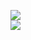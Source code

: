 [![](https://img.shields.io/badge/Made%20With-Github%20Spray-lightgrey.svg?style=for-the-badge&logo=github)](https://github.com/Annihil/github-spray#530)  
[![](https://i.imgur.com/2DrTn0Z.gif)](https://github.com/Annihil/github-spray)